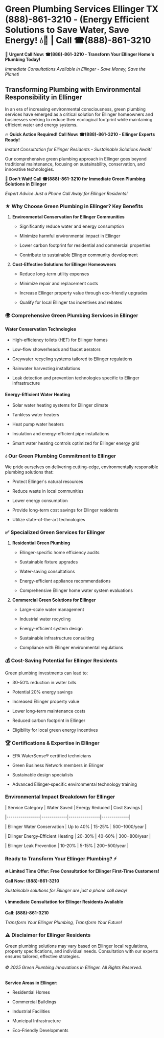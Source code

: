# Green Plumbing Services Ellinger TX (888)-861-3210 - (Energy Efficient Solutions to Save Water, Save Energy! 💧🌿 | Call ☎(888)-861-3210

🚨 **Urgent Call Now: ☎(888)-861-3210 - Transform Your Ellinger Home's Plumbing Today!**
*Immediate Consultations Available in Ellinger - Save Money, Save the Planet!*

## Transforming Plumbing with Environmental Responsibility in Ellinger

In an era of increasing environmental consciousness, green plumbing services have emerged as a critical solution for Ellinger homeowners and businesses seeking to reduce their ecological footprint while maintaining efficient water and energy systems. 

🔥 **Quick Action Required! Call Now: ☎(888)-861-3210 - Ellinger Experts Ready!**
*Instant Consultation for Ellinger Residents - Sustainable Solutions Await!*

Our comprehensive green plumbing approach in Ellinger goes beyond traditional maintenance, focusing on sustainability, conservation, and innovative technologies.

🚨 **Don't Wait! Call ☎(888)-861-3210 for Immediate Green Plumbing Solutions in Ellinger**
*Expert Advice Just a Phone Call Away for Ellinger Residents!*

### ★ Why Choose Green Plumbing in Ellinger? Key Benefits

1. **Environmental Conservation for Ellinger Communities** 
   - Significantly reduce water and energy consumption
   - Minimize harmful environmental impact in Ellinger
   - Lower carbon footprint for residential and commercial properties
   - Contribute to sustainable Ellinger community development

2. **Cost-Effective Solutions for Ellinger Homeowners** 
   - Reduce long-term utility expenses
   - Minimize repair and replacement costs
   - Increase Ellinger property value through eco-friendly upgrades
   - Qualify for local Ellinger tax incentives and rebates

### 🌍 Comprehensive Green Plumbing Services in Ellinger

#### Water Conservation Technologies
- High-efficiency toilets (HET) for Ellinger homes
- Low-flow showerheads and faucet aerators
- Greywater recycling systems tailored to Ellinger regulations
- Rainwater harvesting installations
- Leak detection and prevention technologies specific to Ellinger infrastructure

#### Energy-Efficient Water Heating
- Solar water heating systems for Ellinger climate
- Tankless water heaters
- Heat pump water heaters
- Insulation and energy-efficient pipe installations
- Smart water heating controls optimized for Ellinger energy grid

### 💧 Our Green Plumbing Commitment to Ellinger

We pride ourselves on delivering cutting-edge, environmentally responsible plumbing solutions that:
- Protect Ellinger's natural resources
- Reduce waste in local communities
- Lower energy consumption
- Provide long-term cost savings for Ellinger residents
- Utilize state-of-the-art technologies

### ✅ Specialized Green Services for Ellinger

1. **Residential Green Plumbing**
   - Ellinger-specific home efficiency audits
   - Sustainable fixture upgrades
   - Water-saving consultations
   - Energy-efficient appliance recommendations
   - Comprehensive Ellinger home water system evaluations

2. **Commercial Green Solutions for Ellinger**
   - Large-scale water management
   - Industrial water recycling
   - Energy-efficient system design
   - Sustainable infrastructure consulting
   - Compliance with Ellinger environmental regulations

### 💰 Cost-Saving Potential for Ellinger Residents

Green plumbing investments can lead to:
- 30-50% reduction in water bills
- Potential 20% energy savings
- Increased Ellinger property value
- Lower long-term maintenance costs
- Reduced carbon footprint in Ellinger
- Eligibility for local green energy incentives

### 🏆 Certifications & Expertise in Ellinger

- EPA WaterSense® certified technicians
- Green Business Network members in Ellinger
- Sustainable design specialists
- Advanced Ellinger-specific environmental technology training

### Environmental Impact Breakdown for Ellinger

| Service Category | Water Saved | Energy Reduced | Cost Savings |
|-----------------|-------------|----------------|--------------|
| Ellinger Water Conservation | Up to 40% | 15-25% | $500-$1000/year |
| Ellinger Energy-Efficient Heating | 20-30% | 40-60% | $300-$800/year |
| Ellinger Leak Prevention | 10-20% | 5-15% | $200-$500/year |

### Ready to Transform Your Ellinger Plumbing? ⚡

**🔥 Limited Time Offer: Free Consultation for Ellinger First-Time Customers!**

**Call Now: (888)-861-3210**
*Sustainable solutions for Ellinger are just a phone call away!*

#### 📞 Immediate Consultation for Ellinger Residents Available

**Call: (888)-861-3210**
*Transform Your Ellinger Plumbing, Transform Your Future!*

### ⚠️ Disclaimer for Ellinger Residents

Green plumbing solutions may vary based on Ellinger local regulations, property specifications, and individual needs. Consultation with our experts ensures tailored, effective strategies.

###### © 2025 Green Plumbing Innovations in Ellinger. All Rights Reserved.

**Service Areas in Ellinger:** 
- Residential Homes
- Commercial Buildings
- Industrial Facilities
- Municipal Infrastructure
- Eco-Friendly Developments
